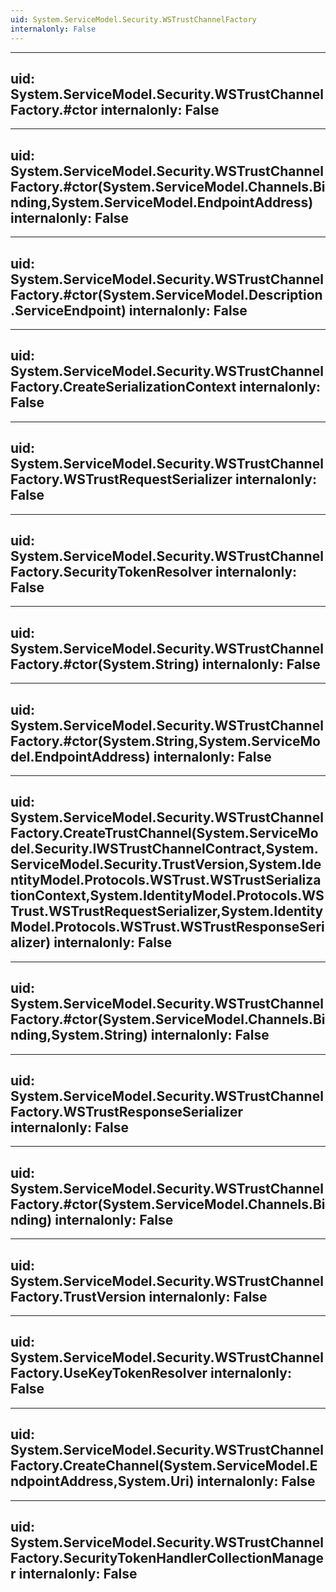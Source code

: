 ```yaml
---
uid: System.ServiceModel.Security.WSTrustChannelFactory
internalonly: False
---
```


---
uid: System.ServiceModel.Security.WSTrustChannelFactory.#ctor
internalonly: False
---

---
uid: System.ServiceModel.Security.WSTrustChannelFactory.#ctor(System.ServiceModel.Channels.Binding,System.ServiceModel.EndpointAddress)
internalonly: False
---

---
uid: System.ServiceModel.Security.WSTrustChannelFactory.#ctor(System.ServiceModel.Description.ServiceEndpoint)
internalonly: False
---

---
uid: System.ServiceModel.Security.WSTrustChannelFactory.CreateSerializationContext
internalonly: False
---

---
uid: System.ServiceModel.Security.WSTrustChannelFactory.WSTrustRequestSerializer
internalonly: False
---

---
uid: System.ServiceModel.Security.WSTrustChannelFactory.SecurityTokenResolver
internalonly: False
---

---
uid: System.ServiceModel.Security.WSTrustChannelFactory.#ctor(System.String)
internalonly: False
---

---
uid: System.ServiceModel.Security.WSTrustChannelFactory.#ctor(System.String,System.ServiceModel.EndpointAddress)
internalonly: False
---

---
uid: System.ServiceModel.Security.WSTrustChannelFactory.CreateTrustChannel(System.ServiceModel.Security.IWSTrustChannelContract,System.ServiceModel.Security.TrustVersion,System.IdentityModel.Protocols.WSTrust.WSTrustSerializationContext,System.IdentityModel.Protocols.WSTrust.WSTrustRequestSerializer,System.IdentityModel.Protocols.WSTrust.WSTrustResponseSerializer)
internalonly: False
---

---
uid: System.ServiceModel.Security.WSTrustChannelFactory.#ctor(System.ServiceModel.Channels.Binding,System.String)
internalonly: False
---

---
uid: System.ServiceModel.Security.WSTrustChannelFactory.WSTrustResponseSerializer
internalonly: False
---

---
uid: System.ServiceModel.Security.WSTrustChannelFactory.#ctor(System.ServiceModel.Channels.Binding)
internalonly: False
---

---
uid: System.ServiceModel.Security.WSTrustChannelFactory.TrustVersion
internalonly: False
---

---
uid: System.ServiceModel.Security.WSTrustChannelFactory.UseKeyTokenResolver
internalonly: False
---

---
uid: System.ServiceModel.Security.WSTrustChannelFactory.CreateChannel(System.ServiceModel.EndpointAddress,System.Uri)
internalonly: False
---

---
uid: System.ServiceModel.Security.WSTrustChannelFactory.SecurityTokenHandlerCollectionManager
internalonly: False
---
